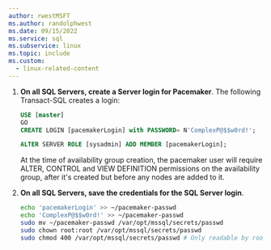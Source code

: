 ```yaml
---
author: rwestMSFT
ms.author: randolphwest
ms.date: 09/15/2022
ms.service: sql
ms.subservice: linux
ms.topic: include
ms.custom:
  - linux-related-content
---
```

1. **On all SQL Servers, create a Server login for Pacemaker**. The following Transact-SQL creates a login:

   ```sql
   USE [master]
   GO
   CREATE LOGIN [pacemakerLogin] with PASSWORD= N'ComplexP@$$w0rd!';
   
   ALTER SERVER ROLE [sysadmin] ADD MEMBER [pacemakerLogin];
   ```

   At the time of availability group creation, the pacemaker user will require ALTER, CONTROL and VIEW DEFINITION permissions on the availability group, after it's created but before any nodes are added to it.

1. **On all SQL Servers, save the credentials for the SQL Server login**.

   ```bash
   echo 'pacemakerLogin' >> ~/pacemaker-passwd
   echo 'ComplexP@$$w0rd!' >> ~/pacemaker-passwd
   sudo mv ~/pacemaker-passwd /var/opt/mssql/secrets/passwd
   sudo chown root:root /var/opt/mssql/secrets/passwd
   sudo chmod 400 /var/opt/mssql/secrets/passwd # Only readable by root
   ```
